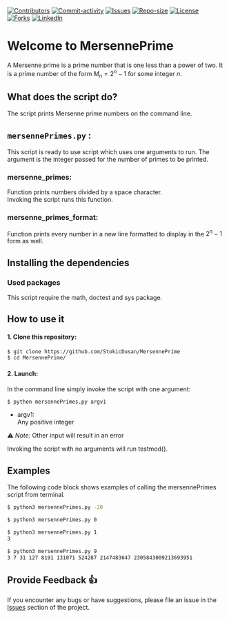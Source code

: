 [![Contributors][contributors-shield]][contributors-url]
[![Commit-activity][commit-activity-shield]][commit-activity-url]
[![Issues][issues-shield]][issues-url]
[![Repo-size][repo-size-shield]][repo-size-url]
[![License][license-shield]][license-url]  
[![Forks][forks-shield]][forks-url]
[![LinkedIn][linkedin-shield]][linkedin-url]

# Welcome to MersennePrime

A Mersenne prime is a prime number that is one less than a power of two. It is a prime number of the form $M_{n} = 2^{n}-1$ for some integer $n$.

## What does the script do?
The script prints Mersenne prime numbers on the command line.

## `mersennePrimes.py` :
This script is ready to use script which uses one arguments to run. The argument is the integer passed for the number of primes to be printed.

### mersenne_primes:
Function prints numbers divided by a space character.  
Invoking the script runs this function.

### mersenne_primes_format:
Function prints every number in a new line formatted to display in the $2^{n}-1$ form as well.

## Installing the dependencies

### Used packages
This script require the math, doctest and sys package.

## How to use it
#### 1. Clone this repository:
```bash
$ git clone https://github.com/StokicDusan/MersennePrime
$ cd MersennePrime/
```
#### 2. Launch:
In the command line simply invoke the script with one argument:
```bash
$ python mersennePrimes.py argv1
```
* argv1:  
Any positive integer  

:warning: *Note:* Other input will result in an error

Invoking the script with no arguments will run testmod().

## Examples

The following code block shows examples of calling the mersennePrimes script from terminal.

```bash
$ python3 mersennePrimes.py -20

$ python3 mersennePrimes.py 0

$ python3 mersennePrimes.py 1
3

$ python3 mersennePrimes.py 9
3 7 31 127 8191 131071 524287 2147483647 2305843009213693951
```
## Provide Feedback 👍

If you encounter any bugs or have suggestions, please file an issue in the [Issues][issues-url] section of the project.

[contributors-shield]: https://img.shields.io/github/contributors/StokicDusan/MersennePrime
[contributors-url]: https://github.com/StokicDusan/MersennePrime/graphs/contributors
[forks-shield]: https://img.shields.io/github/forks/StokicDusan/MersennePrime?style=social
[forks-url]: https://github.com/StokicDusan/MersennePrime/network/members
[issues-shield]: https://img.shields.io/github/issues/StokicDusan/MersennePrime
[issues-url]: https://github.com/StokicDusan/MersennePrime/issues
[commit-activity-shield]: https://img.shields.io/github/last-commit/StokicDusan/MersennePrime
[commit-activity-url]: https://github.com/StokicDusan/MersennePrime/graphs/commit-activity
[license-url]: https://github.com/StokicDusan/MersennePrime/blob/main/LICENSE
[license-shield]: https://img.shields.io/github/license/StokicDusan/MersennePrime
[repo-size-shield]: https://img.shields.io/github/repo-size/StokicDusan/MersennePrime
[repo-size-url]: https://img.shields.io/github/repo-size/StokicDusan/MersennePrime
[linkedin-shield]: https://img.shields.io/badge/LinkedIn-0077B5?style=plastice&logo=linkedin&logoColor=white
[linkedin-url]: https://linkedin.com/in/stokicdusan

